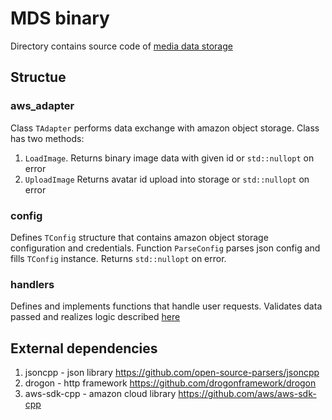 # MDS binary

Directory contains source code of [media data storage](../../doc/mds.md)

## Structue
### aws_adapter
Class ```TAdapter``` performs data exchange with amazon object storage. Class has two methods:
1. ```LoadImage```. Returns binary image data with given id or ```std::nullopt``` on error
2. ```UploadImage``` Returns avatar id upload into storage or ```std::nullopt``` on error

### config
Defines ```TConfig``` structure that contains amazon object storage configuration and credentials. Function ```ParseConfig``` parses json config and fills ```TConfig``` instance. Returns ```std::nullopt``` on error.

### handlers
Defines and implements functions that handle user requests. Validates data passed and realizes logic described [here](../../doc/mds.md)

## External dependencies
1. jsoncpp - json library https://github.com/open-source-parsers/jsoncpp
2. drogon - http framework https://github.com/drogonframework/drogon
3. aws-sdk-cpp - amazon cloud library https://github.com/aws/aws-sdk-cpp

